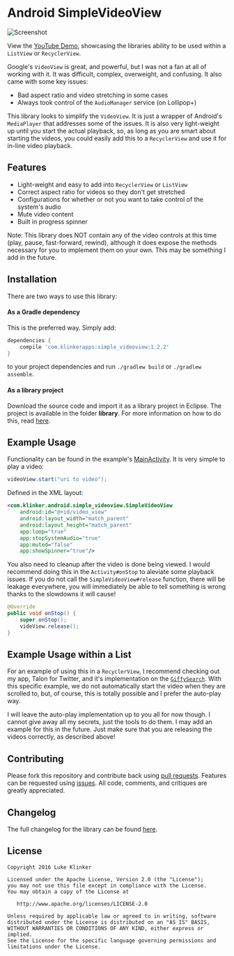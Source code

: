 # Android SimpleVideoView

![Screenshot](preview.png)

View the [YouTube Demo](https://youtu.be/NrZ3sNKl-NM), showcasing the libraries ability to be used within a `ListView` or `RecyclerView`.


Google's `VideoView` is great, and powerful, but I was not a fan at all of working with it. It was difficult, complex, overweight, and confusing. It also came with some key issues:

 - Bad aspect ratio and video stretching in some cases
 - Always took control of the `AudioManager` service (on Lollipop+)

This library looks to simplify the `VideoView`. It is just a wrapper of Android's `MediaPlayer` that addresses some of the issues. It is also very light-weight up until you start the actual playback, so, as long as you are smart about starting the videos, you could easily add this to a `RecyclerView` and use it for in-line video playback.

## Features

 - Light-weight and easy to add into `RecyclerView` or `ListView`
 - Correct aspect ratio for videos so they don't get stretched
 - Configurations for whether or not you want to take control of the system's audio
 - Mute video content
 - Built in progress spinner

Note: This library does NOT contain any of the video controls at this time (play, pause, fast-forward, rewind), although it does expose the methods necessary for you to implement them on your own. This may be something I add in the future.

## Installation

There are two ways to use this library:

#### As a Gradle dependency

This is the preferred way. Simply add:

```groovy
dependencies {
    compile 'com.klinkerapps:simple_videoview:1.2.2'
}
```

to your project dependencies and run `./gradlew build` or `./gradlew assemble`.

#### As a library project

Download the source code and import it as a library project in Eclipse. The project is available in the folder **library**. For more information on how to do this, read [here](http://developer.android.com/tools/projects/index.html#LibraryProjects).

## Example Usage

Functionality can be found in the example's [MainActivity](https://github.com/klinker24/Android-SimpleVideoView/blob/master/example/src/main/java/com/klinker/android/simple_videoview_example/MainActivity.java). It is very simple to play a video:

```java
videoView.start("uri to video");
```

Defined in the XML layout:
```xml
<com.klinker.android.simple_videoview.SimpleVideoView
    android:id="@+id/video_view"
    android:layout_width="match_parent"
    android:layout_height="match_parent"
    app:loop="true"
    app:stopSystemAudio="true"
    app:muted="false"
    app:showSpinner="true"/>
```

You also need to cleanup after the video is done being viewed. I would recommend doing this in the `Activity#onStop` to aleviate some playback issues. If you do not call the `SimpleVideoView#release` function, there will be leakage everywhere, you will immediately be able to tell something is wrong thanks to the slowdowns it will cause!

```java
@Override
public void onStop() {
    super.onStop();
    videView.release();
}
```

## Example Usage within a List

For an example of using this in a `RecyclerView`, I recommend checking out my app, Talon for Twitter, and it's implementation on the [`GiffySearch`](https://github.com/klinker24/Talon-for-Twitter/blob/master/src/main/java/com/klinker/android/twitter/ui/GiffySearch.java). With this specific example, we do not automatically start the video when they are scrolled to, but, of course, this is totally possible and I prefer the auto-play way. 

I will leave the auto-play implementation up to you all for now though. I cannot give away all my secrets, just the tools to do them. I may add an example for this in the future. Just make sure that you are releasing the videos correctly, as described above!

## Contributing

Please fork this repository and contribute back using [pull requests](https://github.com/klinker24/Android-SimpleVideoView/pulls). Features can be requested using [issues](https://github.com/klinker24/Android-SimpleVideoView/issues). All code, comments, and critiques are greatly appreciated.

## Changelog

The full changelog for the library can be found [here](https://github.com/klinker24/Android-SimpleVideoView/blob/master/changelog.md).


## License

    Copyright 2016 Luke Klinker

    Licensed under the Apache License, Version 2.0 (the "License");
    you may not use this file except in compliance with the License.
    You may obtain a copy of the License at

       http://www.apache.org/licenses/LICENSE-2.0

    Unless required by applicable law or agreed to in writing, software
    distributed under the License is distributed on an "AS IS" BASIS,
    WITHOUT WARRANTIES OR CONDITIONS OF ANY KIND, either express or implied.
    See the License for the specific language governing permissions and
    limitations under the License.
